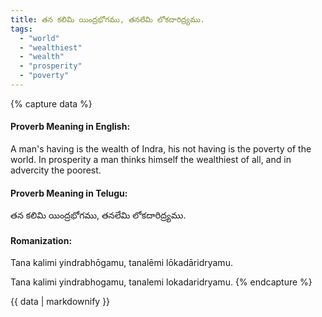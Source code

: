 ```yaml
---
title: తన కలిమి యింద్రభోగము, తనలేమి లోకదారిద్ర్యము.
tags:
  - "world"
  - "wealthiest"
  - "wealth"
  - "prosperity"
  - "poverty"
---
```


{% capture data %}
#### Proverb Meaning in English:
A man's having is the wealth of Indra, his not having is the poverty of the world.
In prosperity a man thinks himself the wealthiest of all, and in advercity the poorest.

#### Proverb Meaning in Telugu:
తన కలిమి యింద్రభోగము, తనలేమి లోకదారిద్ర్యము.

#### Romanization:
Tana kalimi yindrabhōgamu, tanalēmi lōkadāridryamu.

Tana kalimi yindrabhogamu, tanalemi lokadaridryamu.
{% endcapture %}

{{ data | markdownify }}

